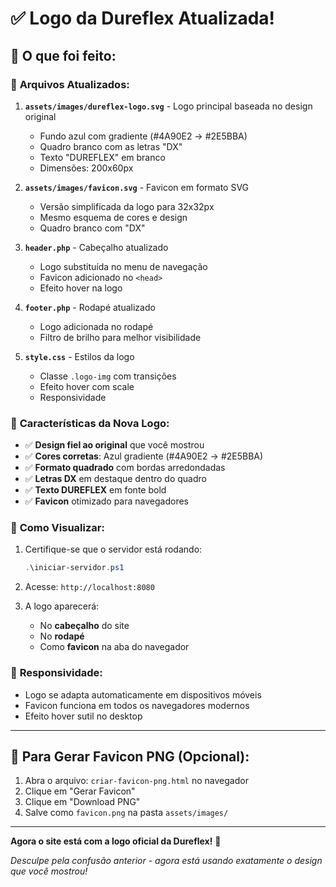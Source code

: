 # ✅ Logo da Dureflex Atualizada!

## 🎯 **O que foi feito:**

### 📝 **Arquivos Atualizados:**

1. **`assets/images/dureflex-logo.svg`** - Logo principal baseada no design original
   - Fundo azul com gradiente (#4A90E2 → #2E5BBA)
   - Quadro branco com as letras "DX" 
   - Texto "DUREFLEX" em branco
   - Dimensões: 200x60px

2. **`assets/images/favicon.svg`** - Favicon em formato SVG
   - Versão simplificada da logo para 32x32px
   - Mesmo esquema de cores e design
   - Quadro branco com "DX"

3. **`header.php`** - Cabeçalho atualizado
   - Logo substituída no menu de navegação
   - Favicon adicionado no `<head>`
   - Efeito hover na logo

4. **`footer.php`** - Rodapé atualizado
   - Logo adicionada no rodapé
   - Filtro de brilho para melhor visibilidade

5. **`style.css`** - Estilos da logo
   - Classe `.logo-img` com transições
   - Efeito hover com scale
   - Responsividade

### 🎨 **Características da Nova Logo:**

- ✅ **Design fiel ao original** que você mostrou
- ✅ **Cores corretas**: Azul gradiente (#4A90E2 → #2E5BBA)
- ✅ **Formato quadrado** com bordas arredondadas
- ✅ **Letras DX** em destaque dentro do quadro
- ✅ **Texto DUREFLEX** em fonte bold
- ✅ **Favicon** otimizado para navegadores

### 🚀 **Como Visualizar:**

1. Certifique-se que o servidor está rodando:
   ```powershell
   .\iniciar-servidor.ps1
   ```

2. Acesse: `http://localhost:8080`

3. A logo aparecerá:
   - No **cabeçalho** do site
   - No **rodapé** 
   - Como **favicon** na aba do navegador

### 📱 **Responsividade:**

- Logo se adapta automaticamente em dispositivos móveis
- Favicon funciona em todos os navegadores modernos
- Efeito hover sutil no desktop

---

## 🔧 **Para Gerar Favicon PNG (Opcional):**

1. Abra o arquivo: `criar-favicon-png.html` no navegador
2. Clique em "Gerar Favicon"
3. Clique em "Download PNG"
4. Salve como `favicon.png` na pasta `assets/images/`

---

**Agora o site está com a logo oficial da Dureflex!** 🎉

*Desculpe pela confusão anterior - agora está usando exatamente o design que você mostrou!*
